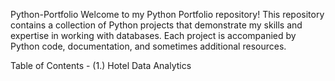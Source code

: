 Python-Portfolio
Welcome to my Python Portfolio repository! This repository contains a collection of Python projects that demonstrate my skills and expertise in working with databases. Each project is accompanied by Python code, documentation, and sometimes additional resources.


Table of Contents -
(1.) Hotel Data Analytics
